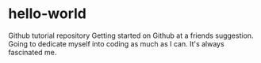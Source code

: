 # hello-world
Github tutorial repository
Getting started on Github at a friends suggestion.  Going to dedicate myself into coding as much as I can.  It's always fascinated me.
